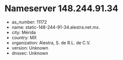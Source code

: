 # Nameserver 148.244.91.34

* as_number: 11172
* name: static-148-244-91-34.alestra.net.mx.
* city: Mérida
* country: MX
* organization: Alestra, S. de R.L. de C.V.
* version: Unknown
* dnssec: Unknown

